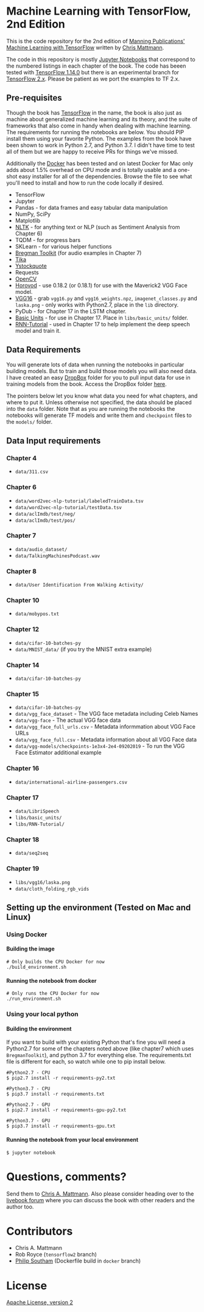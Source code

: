 Machine Learning with TensorFlow, 2nd Edition
=============================================
This is the code repository for the 2nd edition of [Manning Publications'](http://manning.com/)
[Machine Learning with TensorFlow](https://www.manning.com/books/machine-learning-with-tensorflow-second-edition?a_aid=5700fc87&a_bid=1e05f0bb) 
written by [Chris Mattmann](http://twitter.com/chrismattmann/).

The code in this repository is mostly [Jupyter Notebooks](http://jupyter.org/) that correspond
to the numbered listings in each chapter of the book. The code has beeen tested with 
[TensorFlow 1.14.0](https://github.com/tensorflow/docs/tree/r1.14/site/en/api_docs) but there 
is an experimental branch for [TensorFlow 2.x](http://github.com/chrismattmann/tree/tensorflow2).
Please be patient as we port the examples to TF 2.x.

## Pre-requisites

Though the book has [TensorFlow](http://twitter.cm/Tensorflow) in the name, the book is also
just as machine about generalized machine learning and its theory, and the suite of frameworks
that also come in handy when dealing with machine learning. The requirements for running the 
notebooks are below. You should PIP install them using your favorite Python. The examples from
the book have been shown to work in Python 2.7, and Python 3.7. I didn't have time to test all 
of them but we are happy to receive PRs for things we've missed.

Additionally the [Docker](Dockerfile) has been tested and on latest Docker for Mac only adds
about 1.5% overhead on CPU mode and is totally usable and a one-shot easy installer for all of
the dependencies. Browse the file to see what  you'll need to install and how to run the 
code locally if desired.

 * TensorFlow 
 * Jupyter
 * Pandas - for data frames and easy tabular data manipulation
 * NumPy, SciPy
 * Matplotlib
 * [NLTK](http://nltk.org/) - for anything text or NLP (such as Sentiment Analysis from Chapter 6)
 * TQDM - for progress bars
 * SKLearn - for various helper functions
 * [Bregman Toolkit](https://github.com/bregmanstudio/BregmanToolkit/) (for audio examples in Chapter 7)
 * [Tika](http://github.com/chrismattmann/tika-python)
 * [Ystockquote](https://github.com/cgoldberg/ystockquote)
 * Requests
 * [OpenCV](http://opencv.org/)
 * [Horovod](https://github.com/horovod/horovod) - use 0.18.2 (or 0.18.1) for use with the Maverick2 VGG Face model.
 * [VGG16](https://www.cs.toronto.edu/~frossard/post/vgg16/)  - grab `vgg16.py` and `vgg16_weights.npz`, `imagenet_classes.py` and `laska.png` - only works with Python2.7,  place
in the `lib` directory.
 * PyDub - for Chapter 17 in the LSTM chapter.
 * [Basic Units](https://raw.githubusercontent.com/matplotlib/matplotlib/master/examples/units/basic_units.py) - for use in Chapter 17. Place in `libs/basic_units/` folder.
 * [RNN-Tutorial](https://github.com/mrubash1/RNN-Tutorial/) - used in Chapter 17 to help implement the deep speech model and train it.

## Data Requirements

You will generate lots of data when running the notebooks in particular building models. But to train and
build those models you will also need data. I have created an easy [DropBox](http://dropbox.com/) folder
for you to pull input data for use in training models from the book. Access the DropBox folder 
[here](https://www.dropbox.com/sh/abjqqcwuzx2mttd/AADIM01H44Y-tdAHXUHt5ZWFa?dl=0).

The pointers below let you know what data you need for what chapters, and where to put it. Unless otherwise
not specified, the data should be placed into the `data` folder. Note that as you are running the notebooks
the notebooks will generate TF models and write them and `checkpoint` files to the `models/` folder.

## Data Input requirements

### Chapter 4
 - `data/311.csv`

### Chapter 6
 - `data/word2vec-nlp-tutorial/labeledTrainData.tsv`
 - `data/word2vec-nlp-tutorial/testData.tsv`
 - `data/aclImdb/test/neg/`
 - `data/aclImdb/test/pos/`

### Chapter 7
 - `data/audio_dataset/`
 - `data/TalkingMachinesPodcast.wav`

### Chapter 8
 - `data/User Identification From Walking Activity/`

### Chapter 10
 - `data/mobypos.txt`

### Chapter 12
 - `data/cifar-10-batches-py`
 - `data/MNIST_data/` (if you try the MNIST extra example)

### Chapter 14
 - `data/cifar-10-batches-py`

### Chapter 15
 - `data/cifar-10-batches-py`
 - `data/vgg_face_dataset` - The VGG face metadata including Celeb Names
 - `data/vgg-face` - The actual VGG face data
 - `data/vgg_face_full_urls.csv` - Metadata informmation about VGG Face URLs
 - `data/vgg_face_full.csv` - Metadata information about all VGG Face data
 - `data/vgg-models/checkpoints-1e3x4-2e4-09202019` - To run the VGG Face Estimator additional example

### Chapter 16
 - `data/international-airline-passengers.csv`

### Chapter 17
 - `data/LibriSpeech`
 - `libs/basic_units/`
 - `libs/RNN-Tutorial/`

### Chapter 18
 - `data/seq2seq`

### Chapter 19
 - `libs/vgg16/laska.png`
 - `data/cloth_folding_rgb_vids`

## Setting up the environment (Tested on Mac and Linux)

### Using Docker

#### Building the image

```shell
# Only builds the CPU Docker for now
./build_environment.sh
```

#### Running the notebook from docker

```shell
# Only runs the CPU Docker for now
./run_environment.sh
```

### Using your local python

#### Building the environment

If you want to build with your existing Python that's fine
you  will need a Python2.7 for some of the chapters noted
above (like chapter7 which uses `BregmanToolkit`), and
python 3.7 for everything else. The requirements.txt file
is different for each, so watch while one to pip install
below.

```shell
#Python2.7 - CPU
$ pip2.7 install -r requirements-py2.txt

#Python3.7 - CPU
$ pip3.7 install -r requirements.txt

#Python2.7 - GPU
$ pip2.7 install -r requirements-gpu-py2.txt

#Python3.7 - GPU
$ pip3.7 install -r requirements-gpu.txt
```

#### Running the notebook from your local environment

```shell
$ jupyter notebook
```

Questions, comments?
===================
Send them to [Chris A. Mattmann](mailto:chris.mattmann@gmail.com).
Also please consider heading over to the [livebook forum](https://livebook.manning.com/#!/book/machine-learning-with-tensorflow-second-edition/discussion) where you can discuss the book with other readers and the author too.

Contributors
============
* Chris A. Mattmann
* Rob Royce (`tensorflow2` branch)
* [Philip Southam](https://github.com/philipsoutham) (Dockerfile build in `docker` branch)

License
=======
[Apache License, version 2](http://www.apache.org/licenses/LICENSE-2.0)
